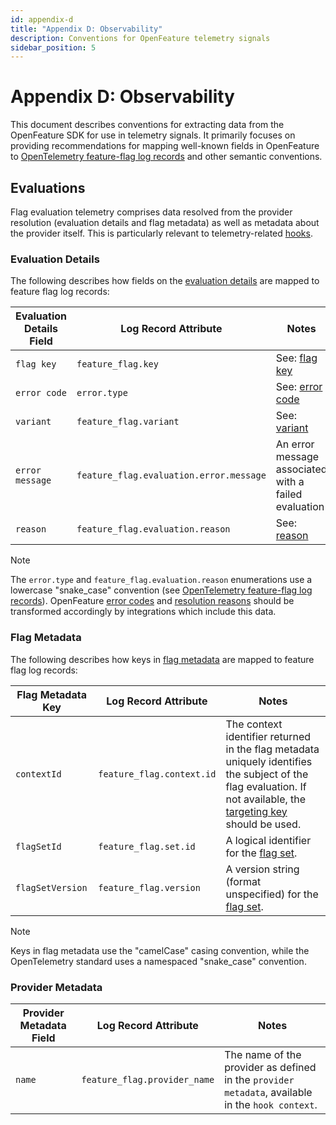```yaml
---
id: appendix-d
title: "Appendix D: Observability"
description: Conventions for OpenFeature telemetry signals 
sidebar_position: 5
---
```


# Appendix D: Observability

This document describes conventions for extracting data from the OpenFeature SDK for use in telemetry signals.
It primarily focuses on providing recommendations for mapping well-known fields in OpenFeature to [OpenTelemetry feature-flag log records](https://opentelemetry.io/docs/specs/semconv/feature-flags/feature-flags-logs/) and other semantic conventions.

## Evaluations

Flag evaluation telemetry comprises data resolved from the provider resolution (evaluation details and flag metadata) as well as metadata about the provider itself.
This is particularly relevant to telemetry-related [hooks](./sections/04-hooks.md).

### Evaluation Details

The following describes how fields on the [evaluation details](types.md#evaluation-details) are mapped to feature flag log records:

| Evaluation Details Field | Log Record Attribute                    | Notes                                                |
| ------------------------ | --------------------------------------- | ---------------------------------------------------- |
| `flag key`               | `feature_flag.key`                      | See: [flag key](./glossary.md#flag-key)              |
| `error code`             | `error.type`                            | See: [error code](./types.md#error-code)             |
| `variant`                | `feature_flag.variant`                  | See: [variant](./glossary.md#variant)                |
| `error message`          | `feature_flag.evaluation.error.message` | An error message associated with a failed evaluation |
| `reason`                 | `feature_flag.evaluation.reason`        | See: [reason](./types.md#resolution-reason)          |

> [!NOTE]  
> The `error.type` and `feature_flag.evaluation.reason` enumerations use a lowercase "snake_case" convention (see [OpenTelemetry feature-flag log records](https://opentelemetry.io/docs/specs/semconv/feature-flags/feature-flags-logs/)).
> OpenFeature [error codes](types.md#error-code) and [resolution reasons](./types.md#resolution-reason) should be transformed accordingly by integrations which include this data.

### Flag Metadata

The following describes how keys in [flag metadata](types.md#flag-metadata) are mapped to feature flag log records:

| Flag Metadata Key | Log Record Attribute      | Notes                                                                                                                                                                                           |
| ----------------- | ------------------------- | ----------------------------------------------------------------------------------------------------------------------------------------------------------------------------------------------- |
| `contextId`       | `feature_flag.context.id` | The context identifier returned in the flag metadata uniquely identifies the subject of the flag evaluation. If not available, the [targeting key](./glossary.md#targeting-key) should be used. |
| `flagSetId`       | `feature_flag.set.id`     | A logical identifier for the [flag set](./glossary.md#flag-set).                                                                                                                                |
| `flagSetVersion`  | `feature_flag.version`    | A version string (format unspecified) for the [flag set](./glossary.md#flag-set).                                                                                                               |

> [!NOTE]  
> Keys in flag metadata use the "camelCase" casing convention, while the OpenTelemetry standard uses a namespaced "snake_case" convention.

### Provider Metadata

| Provider Metadata Field | Log Record Attribute         | Notes                                                                                            |
| ----------------------- | ---------------------------- | ------------------------------------------------------------------------------------------------ |
| `name`                  | `feature_flag.provider_name` | The name of the provider as defined in the `provider metadata`, available in the `hook context`. |
